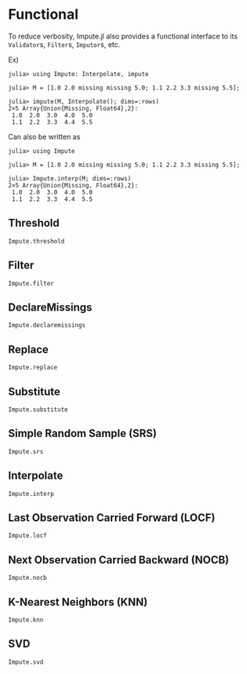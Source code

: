 # Functional

To reduce verbosity, Impute.jl also provides a functional interface to its `Validator`s, `Filter`s, `Imputor`s, etc.

Ex)

```jldoctest
julia> using Impute: Interpolate, impute

julia> M = [1.0 2.0 missing missing 5.0; 1.1 2.2 3.3 missing 5.5];

julia> impute(M, Interpolate(); dims=:rows)
2×5 Array{Union{Missing, Float64},2}:
 1.0  2.0  3.0  4.0  5.0
 1.1  2.2  3.3  4.4  5.5
```

Can also be written as
```jldoctest
julia> using Impute

julia> M = [1.0 2.0 missing missing 5.0; 1.1 2.2 3.3 missing 5.5];

julia> Impute.interp(M; dims=:rows)
2×5 Array{Union{Missing, Float64},2}:
 1.0  2.0  3.0  4.0  5.0
 1.1  2.2  3.3  4.4  5.5
```

## Threshold
```@docs
Impute.threshold
```

## Filter
```@docs
Impute.filter
```

## DeclareMissings
```@docs
Impute.declaremissings
```

## Replace
```docs
Impute.replace
```

## Substitute
```@docs
Impute.substitute
```

## Simple Random Sample (SRS)
```docs
Impute.srs
```

## Interpolate
```docs
Impute.interp
```

## Last Observation Carried Forward (LOCF)
```@docs
Impute.locf
```

## Next Observation Carried Backward (NOCB)
```@docs
Impute.nocb
```

## K-Nearest Neighbors (KNN)
```@docs
Impute.knn
```

## SVD
```@docs
Impute.svd
```
